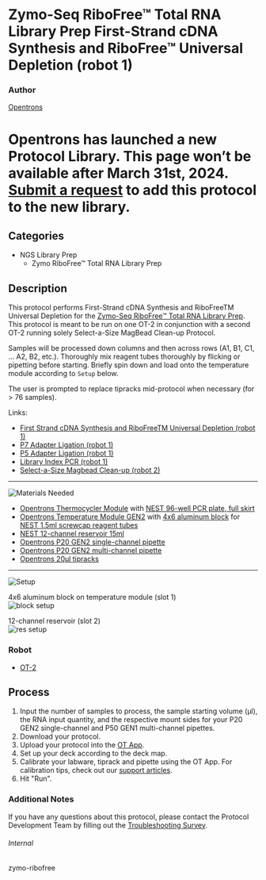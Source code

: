# Zymo-Seq RiboFree™ Total RNA Library Prep First-Strand cDNA Synthesis and RiboFree™ Universal Depletion (robot 1)

### Author
[Opentrons](https://opentrons.com/)


# Opentrons has launched a new Protocol Library. This page won’t be available after March 31st, 2024. [Submit a request](https://docs.google.com/forms/d/e/1FAIpQLSdYYp9QCKow4nn0KlCVsMS3HX0eJ0N9O7-erajKvcpT0lWbSg/viewform) to add this protocol to the new library.

## Categories
* NGS Library Prep
	*	Zymo RiboFree™ Total RNA Library Prep

## Description
This protocol performs First-Strand cDNA Synthesis and RiboFreeTM Universal Depletion for the [Zymo-Seq RiboFree™ Total RNA Library Prep](https://files.zymoresearch.com/protocols/r3000_zymo-seq_ribofree_total_rna_library_kit.pdf). This protocol is meant to be run on one OT-2 in conjunction with a second OT-2 running solely Select-a-Size MagBead Clean-up Protocol.

Samples will be processed down columns and then across rows (A1, B1, C1, ... A2, B2, etc.). Thoroughly mix reagent tubes thoroughly by flicking or pipetting before starting. Briefly spin down and load onto the temperature module according to `Setup` below.

The user is prompted to replace tipracks mid-protocol when necessary (for > 76 samples).

Links:
* [First Strand cDNA Synthesis and RiboFreeTM Universal Depletion (robot 1)](./zymo-ribofree-first-strand-cdna-synth-universal-depletion)
* [P7 Adapter Ligation (robot 1)](./zymo-ribofree-p7-adapter-ligation)
* [P5 Adapter Ligation (robot 1)](./zymo-ribofree-p5-adapter-ligation)
* [Library Index PCR (robot 1)](./zymo-ribofree-library-index-pcr)
* [Select-a-Size Magbead Clean-up (robot 2)](./zymo-ribofree-cleanup)

---
![Materials Needed](https://s3.amazonaws.com/opentrons-protocol-library-website/custom-README-images/001-General+Headings/materials.png)

* [Opentrons Thermocycler Module](https://shop.opentrons.com/collections/hardware-modules/products/thermocycler-module) with [NEST 96-well PCR plate, full skirt](https://shop.opentrons.com/collections/verified-labware/products/nest-0-1-ml-96-well-pcr-plate-full-skirt)
* [Opentrons Temperature Module GEN2](https://shop.opentrons.com/collections/hardware-modules/products/tempdeck) with [4x6 aluminum block](https://shop.opentrons.com/collections/hardware-modules/products/aluminum-block-set) for [NEST 1.5ml screwcap reagent tubes](https://shop.opentrons.com/collections/verified-consumables/products/nest-1-5-ml-sample-vial)
* [NEST 12-channel reservoir 15ml](https://shop.opentrons.com/collections/verified-labware/products/nest-12-well-reservoir-15-ml)
* [Opentrons P20 GEN2 single-channel pipette](https://shop.opentrons.com/collections/ot-2-pipettes/products/single-channel-electronic-pipette)
* [Opentrons P20 GEN2 multi-channel pipette](https://shop.opentrons.com/collections/ot-2-pipettes/products/8-channel-electronic-pipette)
* [Opentrons 20µl tipracks](https://shop.opentrons.com/collections/opentrons-tips)

---
![Setup](https://s3.amazonaws.com/opentrons-protocol-library-website/custom-README-images/001-General+Headings/Setup.png)

4x6 aluminum block on temperature module (slot 1)  
![block setup](https://opentrons-protocol-library-website.s3.amazonaws.com/custom-README-images/zymo-ribofree/reagent_setup.png)

12-channel reservoir (slot 2)  
![res setup](https://opentrons-protocol-library-website.s3.amazonaws.com/custom-README-images/zymo-ribofree/reagent_res.png)

### Robot
* [OT-2](https://opentrons.com/ot-2)

## Process
1. Input the number of samples to process, the sample starting volume (µl), the RNA input quantity, and the respective mount sides for your P20 GEN2 single-channel and P50 GEN1 multi-channel pipettes.
2. Download your protocol.
3. Upload your protocol into the [OT App](https://opentrons.com/ot-app).
4. Set up your deck according to the deck map.
5. Calibrate your labware, tiprack and pipette using the OT App. For calibration tips, check out our [support articles](https://support.opentrons.com/en/collections/1559720-guide-for-getting-started-with-the-ot-2).
6. Hit "Run".

### Additional Notes
If you have any questions about this protocol, please contact the Protocol Development Team by filling out the [Troubleshooting Survey](https://protocol-troubleshooting.paperform.co/).

###### Internal
zymo-ribofree
